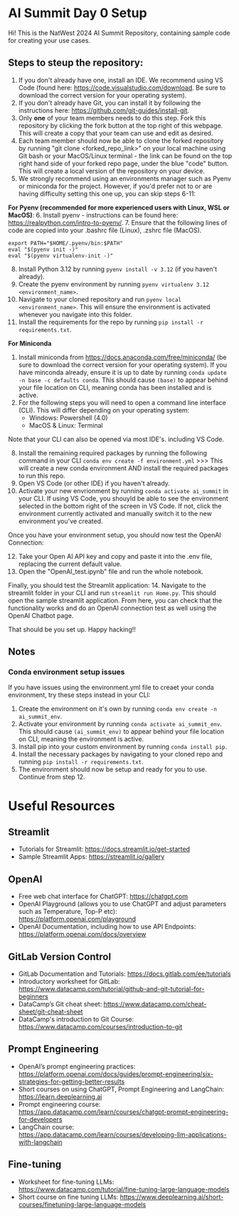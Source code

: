 # AI Summit Day 0 Setup
Hi! This is the NatWest 2024 AI Summit Repository, containing sample code for creating your use cases.

## Steps to steup the repository:
1. If you don't already have one, install an IDE. We recommend using VS Code (found here: https://code.visualstudio.com/download. Be sure to download the correct version for your operating system).
2. If you don't already have Git, you can install it by following the instructions here: https://github.com/git-guides/install-git. 
3. Only **one** of your team members needs to do this step. Fork this repository by clicking the fork button at the top right of this webpage. This will create a copy that your team can use and edit as desired.
4. Each team member should now be able  to clone the forked repository by running "git clone <forked_repo_link>" on your local machine using Git bash or your MacOS/Linux terminal - the link can be found on the top right hand side of your forked repo page, under the blue "code" button. This will create a local version of the repository on your device.  
5. We strongly recommend using an environments manager such as Pyenv or miniconda for the project. However, if you'd prefer not to or are having difficulty setting this one up, you can skip steps 6-11:

**For Pyenv (recommended for more experienced users with Linux, WSL or MacOS)**:
6.  Install pyenv - instructions can be found here:  https://realpython.com/intro-to-pyenv/.
7.  Ensure that the following lines of code are copied into your .bashrc file (Linux), .zshrc file (MacOS). 
```
export PATH="$HOME/.pyenv/bin:$PATH"
eval "$(pyenv init -)"
eval "$(pyenv virtualenv-init -)"
```
8. Install Python 3.12 by running `pyenv install -v 3.12` (if you haven't already).
9. Create the pyenv environment by running `pyenv virtualenv 3.12 <environment_name>`.
10. Navigate to your cloned repository and run `pyenv local <environment_name>`. This will ensure the environment is activated whenever you navigate into this folder.
11. Install the requirements for the repo by running `pip install -r requirements.txt`. 

**For Miniconda**
1. Install miniconda from https://docs.anaconda.com/free/miniconda/ (be sure to download the correct version for your operating system). If you have minconda already, ensure it is up to date by running `conda update -n base -c defaults conda`. This should cause `(base)` to appear behind your file location on CLI, meaning conda has been installed and is active.
2. For the following steps you will need to open a command line interface (CLI). This will differ depending on your operating system:
   * Windows: Powershell (4.0)
   * MacOS & Linux: Terminal

Note that your CLI can also be opened via most IDE's. including VS Code.

8. Install the remaining required packages by running the following command in your CLI `conda env create -f environment.yml` >>> This will create a new conda environment AND install the required packages to run this repo.
9. Open VS Code (or other IDE) if you haven't already.
10. Activate your new envrionment by running `conda activate ai_summit` in your CLI. If using VS Code, you shouyld be able to see the environment selected in the bottom right of the screen in VS Code. If not, click the environment currently activated and manually switch it to the new environment you've created.

Once you have your environment setup, you should now test the OpenAI Connection:

12. Take your Open AI API key and copy and paste it into the .env file, replacing the current default value.
13. Open the "OpenAI_test.ipynb" file and run the whole notebook. 

Finally, you should test the Streamlit application:
14. Navigate to the streamlit folder in your CLI and run `streamlit run Home.py`. This should open the sample streamlit application. From here, you can check that the functionality works and do an OpenAI connection test as well using the OpenAI Chatbot page.

That should be you set up. Happy hacking!!

## Notes
### Conda environment setup issues
If you have issues using the environment.yml file to creaet your conda environment, try these steps instead in your CLI:

1. Create the environment on it's own by running `conda env create -n ai_summit_env`.
2. Activate your environment by running `conda activate ai_summit_env`. This should cause `(ai_summit_env)` to appear behind your file location on CLI, meaning the environment is active.
3. Install pip into your custom environment by running `conda install pip`.
4. Install the necessary packages by navigating to your cloned repo and running `pip install -r requirements.txt`. 
5. The environment should now be setup and ready for you to use. Continue from step 12.


# Useful Resources

## Streamlit
* Tutorials for Streamlit: https://docs.streamlit.io/get-started 
* Sample Streamlit Apps: https://streamlit.io/gallery 

## OpenAI
* Free web chat interface for ChatGPT: https://chatgpt.com
* OpenAI Playground (allows you to use ChatGPT and adjust parameters such as Temperature, Top-P etc): https://platform.openai.com/playground
* OpenAI Documentation, including how to use API Endpoints: https://platform.openai.com/docs/overview

## GitLab Version Control
* GitLab Documentation and Tutorials: https://docs.gitlab.com/ee/tutorials
* Introductory worksheet for GitLab: https://www.datacamp.com/tutorial/github-and-git-tutorial-for-beginners
* DataCamp’s Git cheat sheet: https://www.datacamp.com/cheat-sheet/git-cheat-sheet
* DataCamp's introduction to Git Course: https://www.datacamp.com/courses/introduction-to-git

## Prompt Engineering
* OpenAI’s prompt engineering practices: https://platform.openai.com/docs/guides/prompt-engineering/six-strategies-for-getting-better-results
* Short courses on using ChatGPT, Prompt Engineering and LangChain: https://learn.deeplearning.ai
* Prompt engineering course: https://app.datacamp.com/learn/courses/chatgpt-prompt-engineering-for-developers
* LangChain course: https://app.datacamp.com/learn/courses/developing-llm-applications-with-langchain

## Fine-tuning
* Worksheet for fine-tuning LLMs: https://www.datacamp.com/tutorial/fine-tuning-large-language-models
* Short course on fine tuning LLMs: https://www.deeplearning.ai/short-courses/finetuning-large-language-models

